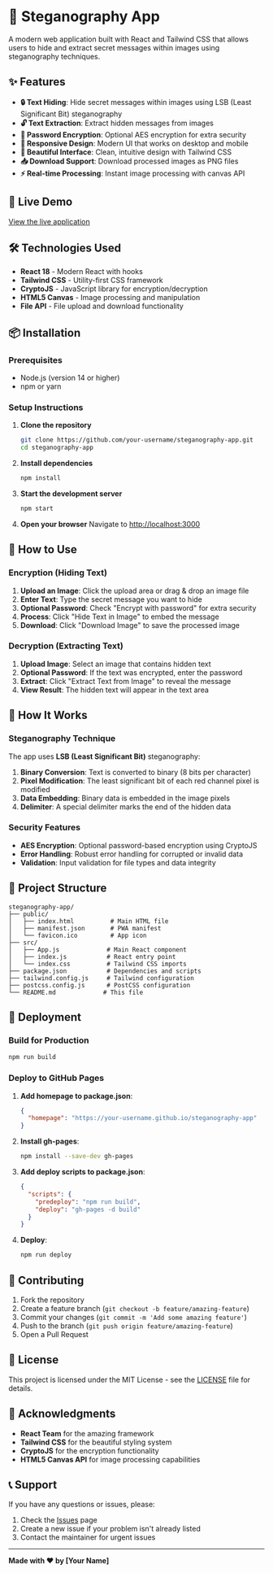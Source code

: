 # 🔐 Steganography App

A modern web application built with React and Tailwind CSS that allows users to hide and extract secret messages within images using steganography techniques.

## ✨ Features

- **🔒 Text Hiding**: Hide secret messages within images using LSB (Least Significant Bit) steganography
- **🔓 Text Extraction**: Extract hidden messages from images
- **🔐 Password Encryption**: Optional AES encryption for extra security
- **📱 Responsive Design**: Modern UI that works on desktop and mobile
- **🎨 Beautiful Interface**: Clean, intuitive design with Tailwind CSS
- **📥 Download Support**: Download processed images as PNG files
- **⚡ Real-time Processing**: Instant image processing with canvas API

## 🚀 Live Demo

[View the live application](https://your-github-username.github.io/steganography-app)

## 🛠️ Technologies Used

- **React 18** - Modern React with hooks
- **Tailwind CSS** - Utility-first CSS framework
- **CryptoJS** - JavaScript library for encryption/decryption
- **HTML5 Canvas** - Image processing and manipulation
- **File API** - File upload and download functionality

## 📦 Installation

### Prerequisites

- Node.js (version 14 or higher)
- npm or yarn

### Setup Instructions

1. **Clone the repository**
   ```bash
   git clone https://github.com/your-username/steganography-app.git
   cd steganography-app
   ```

2. **Install dependencies**
   ```bash
   npm install
   ```

3. **Start the development server**
   ```bash
   npm start
   ```

4. **Open your browser**
   Navigate to [http://localhost:3000](http://localhost:3000)

## 🎯 How to Use

### Encryption (Hiding Text)

1. **Upload an Image**: Click the upload area or drag & drop an image file
2. **Enter Text**: Type the secret message you want to hide
3. **Optional Password**: Check "Encrypt with password" for extra security
4. **Process**: Click "Hide Text in Image" to embed the message
5. **Download**: Click "Download Image" to save the processed image

### Decryption (Extracting Text)

1. **Upload Image**: Select an image that contains hidden text
2. **Optional Password**: If the text was encrypted, enter the password
3. **Extract**: Click "Extract Text from Image" to reveal the message
4. **View Result**: The hidden text will appear in the text area

## 🔧 How It Works

### Steganography Technique

The app uses **LSB (Least Significant Bit)** steganography:

1. **Binary Conversion**: Text is converted to binary (8 bits per character)
2. **Pixel Modification**: The least significant bit of each red channel pixel is modified
3. **Data Embedding**: Binary data is embedded in the image pixels
4. **Delimiter**: A special delimiter marks the end of the hidden data

### Security Features

- **AES Encryption**: Optional password-based encryption using CryptoJS
- **Error Handling**: Robust error handling for corrupted or invalid data
- **Validation**: Input validation for file types and data integrity

## 📁 Project Structure

```
steganography-app/
├── public/
│   ├── index.html          # Main HTML file
│   ├── manifest.json       # PWA manifest
│   └── favicon.ico         # App icon
├── src/
│   ├── App.js             # Main React component
│   ├── index.js           # React entry point
│   └── index.css          # Tailwind CSS imports
├── package.json           # Dependencies and scripts
├── tailwind.config.js     # Tailwind configuration
├── postcss.config.js      # PostCSS configuration
└── README.md             # This file
```

## 🚀 Deployment

### Build for Production

```bash
npm run build
```

### Deploy to GitHub Pages

1. **Add homepage to package.json**:
   ```json
   {
     "homepage": "https://your-username.github.io/steganography-app"
   }
   ```

2. **Install gh-pages**:
   ```bash
   npm install --save-dev gh-pages
   ```

3. **Add deploy scripts to package.json**:
   ```json
   {
     "scripts": {
       "predeploy": "npm run build",
       "deploy": "gh-pages -d build"
     }
   }
   ```

4. **Deploy**:
   ```bash
   npm run deploy
   ```

## 🤝 Contributing

1. Fork the repository
2. Create a feature branch (`git checkout -b feature/amazing-feature`)
3. Commit your changes (`git commit -m 'Add some amazing feature'`)
4. Push to the branch (`git push origin feature/amazing-feature`)
5. Open a Pull Request

## 📝 License

This project is licensed under the MIT License - see the [LICENSE](LICENSE) file for details.

## 🙏 Acknowledgments

- **React Team** for the amazing framework
- **Tailwind CSS** for the beautiful styling system
- **CryptoJS** for the encryption functionality
- **HTML5 Canvas API** for image processing capabilities

## 📞 Support

If you have any questions or issues, please:

1. Check the [Issues](https://github.com/your-username/steganography-app/issues) page
2. Create a new issue if your problem isn't already listed
3. Contact the maintainer for urgent issues

---

**Made with ❤️ by [Your Name]**